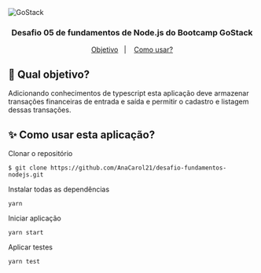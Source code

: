<img alt="GoStack" src="https://storage.googleapis.com/golden-wind/bootcamp-gostack/header-desafios.png" />

<h3 align = "center"> Desafio 05 de fundamentos de Node.js do Bootcamp GoStack </h3>
<p align="center">
  <a href="#dart-qual-objetivo">Objetivo</a>&nbsp;&nbsp;&nbsp;|&nbsp;&nbsp;&nbsp;
  <a href="#sparkles-como-usar-esta-aplicação">Como usar?</a>
</p>


## :dart: Qual objetivo?
Adicionando conhecimentos de typescript esta aplicação deve armazenar transações financeiras de entrada e saída e permitir o cadastro e listagem dessas transações.

## :sparkles: Como usar esta aplicação?

Clonar o repositório
```
$ git clone https://github.com/AnaCarol21/desafio-fundamentos-nodejs.git
```
Instalar todas as dependências
```
yarn
```
Iniciar aplicação
```
yarn start
```
Aplicar testes
```
yarn test
```

